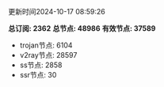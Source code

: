 更新时间2024-10-17 08:59:26

**总订阅: 2362**
**总节点: 48986**
**有效节点: 37589**
- trojan节点: 6104
- v2ray节点: 28597
- ss节点: 2858
- ssr节点: 30
